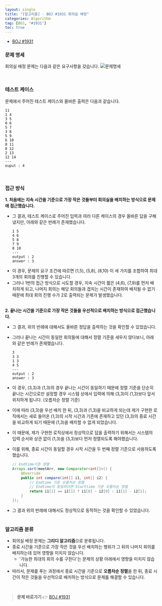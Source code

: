 ```yaml
---
layout: single
title: "[알고리즘] - BOJ #1931 회의실 배정"
categories: Algorithm
tag: [BOJ, "#1931"]
toc: true
---
```


- [BOJ #1931](https://www.acmicpc.net/problem/1931)

### 문제 명세

회의실 배정 문제는 다음과 같은 요구사항을 갖습니다.
![문제명세]({{site.url}}/images/2024-01-06-alg/problem.png)

<br/>

### 테스트 케이스

문제에서 주어진 테스트 케이스와 올바른 출력은 다음과 같습니다.

```
11
1 4
3 5
0 6
5 7
3 8
5 9
6 10
8 11
8 12
2 13
12 14
---
ouput : 4
```

<br/>

### 접근 방식

**1. 처음에는 지속 시간을 기준으로 가장 작은 것들부터 회의실을 배치하는 방식으로 문제에 접근했습니다.**

- 그 결과, 테스트 케이스로 주어진 입력과 여러 다른 케이스의 경우 올바른 답을 구해냈지만, 아래와 같은 반례가 존재했습니다.
  ```
  1 5
  4 6
  5 8
  7 9
  8 10
  ---
  output : 2
  answer : 3
  ```
- 이 경우, 문제의 요구 조건에 따르면 (1,5), (5,8), (8,10) 이 세 가지를 조합하여 최대 3개의 회의를 진행할 수 있습니다.
- 그러나 1번의 접근 방식으로 시도할 경우, 지속 시간이 짧은 (4,6), (7,9)를 먼저 배치하게 되고, 나머지 회의는 해당 회의들과 겹치는 시간이 존재하여 배치될 수 없기 때문에 최대 회의 진행 수가 2로 출력되는 문제가 발생했습니다.
  <br/><br/>

**2. 끝나는 시간을 기준으로 가장 작은 것들을 우선적으로 배치하는 방식으로 접근했습니다.**

- 그 결과, 위의 반례에 대해서도 올바른 정답을 출력하는 것을 확인할 수 있었습니다.
- 그러나 끝나는 시간이 동일한 회의들에 대해서 정렬 기준을 세우지 않다보니, 아래와 같은 반례가 존재했습니다.
  ```
  3
  3 3
  1 3
  4 5
  ---
  output : 2
  answer : 3
  ```
- 이 경우, (3,3)과 (1,3)의 경우 끝나는 시간이 동일하기 때문에 정렬 기준을 단순히 끝나는 시간으로만 설정할 경우 시스템 상에서 입력에 의해 (3,3)이 (1,3)보다 앞서 위치하게 됩니다. (오름차순 정렬 기준)
- 이에 따라 (3,3)을 우선 배치 한 뒤, (3,3)과 (1,3)을 비교하게 되는데 제가 구현한 로직에서는 새로 들어온 (1,3)의 시작 시간과 기존에 존재하고 있던 (3,3)의 종료 시간을 비교하게 되기 때문에 (1,3)을 배치할 수 없게 되었습니다.
- 이 때문에, 제가 구현한 로직상에서 정상적으로 답을 출력하기 위해서는 시스템의 입력 순서와 상관 없이 (1,3)을 (3,3)보다 먼저 정렬되도록 해야했습니다.

- 이를 위해, 종료 시간이 동일할 경우 시작 시간을 두 번째 정렬 기준으로 사용하도록 했습니다.
  ```java
  // Endtime기준 정렬
  Arrays.sort(meetArr, new Comparator<int[]>() {
      @Override
      public int compare(int[] i1, int[] i2) {
          // Endtime 기준 오름차순 정렬
          // Endtime이 동일하다면 Starttime 기준 오름차순 정렬
          return i1[1] == i2[1] ? i1[0] - i2[0] : i1[1] - i2[1];
      }
  });
  ```
- 그 결과 위의 반례에 대해서도 정상적으로 동작하는 것을 확인할 수 있었습니다.
  <br/><br/>

### 알고리즘 분류

- 회의실 배정 문제는 **그리디 알고리즘**으로 분류됩니다.
- 종료 시간을 기준으로 가장 작은 것을 우선 배치하는 행위가 그 뒤의 나머지 회의를 배치하는데 있어 영향을 미치지 않습니다.
  - '가능한 최대의 회의 수를 구한다'는 문제의 상황 아래에서 영향을 미치지 않습니다.
- 따라서, 문제를 푸는 과정에서 종료 시간을 기준으로 **오름차순 정렬**을 한 뒤, 종료 시간이 작은 것들을 우선적으로 배치하는 방식으로 문제를 해결할 수 있습니다.

<br/>

> **문제 바로가기** 👉 [BOJ #1931](https://www.acmicpc.net/problem/1931)
